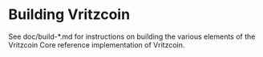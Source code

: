 Building Vritzcoin
================

See doc/build-*.md for instructions on building the various
elements of the Vritzcoin Core reference implementation of Vritzcoin.
